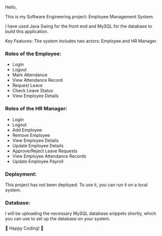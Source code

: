 Hello,

This is my Software Engineering project: Employee Management System.

I have used Java Swing for the front end and MySQL for the database to build this application.

Key Features:
The system includes two actors: Employee and HR Manager.

### Roles of the Employee:
- Login  
- Logout  
- Mark Attendance  
- View Attendance Record  
- Request Leave  
- Check Leave Status  
- View Employee Details  

### Roles of the HR Manager:
- Login  
- Logout  
- Add Employee  
- Remove Employee  
- View Employee Details  
- Update Employee Details  
- Approve/Reject Leave Requests  
- View Employee Attendance Records  
- Update Employee Payroll  

### Deployment:
This project has not been deployed. To use it, you can run it on a local system.

### Database:
I will be uploading the necessary MySQL database snippets shortly, which you can use to set up the database on your system.

🌟 Happy Coding! 🌟
